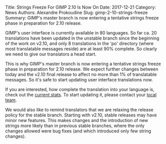 Title: Strings Freeze For GIMP 2.10 Is Now On
Date: 2017-12-21
Category: News
Authors: Alexandre Prokoudine
Slug: gimp-2-10-strings-freeze
Summary: GIMP's master branch is now entering a tentative strings freeze phase in preparation for 2.10 release.

GIMP's user interface is currently available in 80 languages. So far ca. 20 translations have been updated in the unstable branch since the beginning of the work on v2.10, and only 8 translations in the 'po' directory (where most translatable messages reside) are at least 90% complete. So clearly we need to give our translators a head start.

This is why GIMP's master branch is now entering a tentative strings freeze phase in preparation for 2.10 release. We expect further changes between today and the v2.10 final release to affect no more than 1% of translatable messages. So it's safe to start updating user interface translations now.

If you are interested, how complete the translation into your language is, check out the [current stats](https://l10n.gnome.org/module/gimp/). To start updating it, please contact your [local team](https://l10n.gnome.org/teams/).

We would also like to remind translators that we are relaxing the release policy for the stable branch. Starting with v2.10, stable releases may have minor new features. This makes changes and the introduction of new strings more likely than in previous stable branches, where the only changes allowed were bug fixes (and which introduced only few string changes).